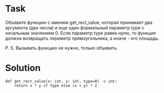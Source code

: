# Task

Объявите функцию с именем get_rect_value, которая принимает два аргумента (два числа) и еще один формальный параметр type с начальным значением 0. Если параметр type равен нулю, то функция должна возвращать периметр прямоугольника, а иначе - его площадь.

P. S. Вызывать функцию не нужно, только объявить.


# Solution
```
def get_rect_value(x: int, y: int, type=0) -> int:
    return x * y if type else (x + y) * 2
```